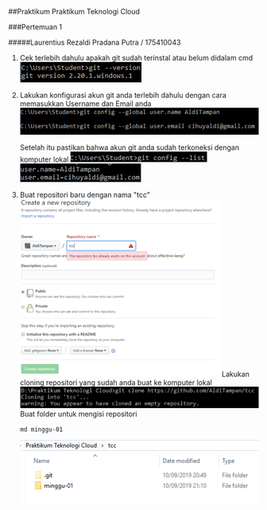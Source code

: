 ##Praktikum Praktikum Teknologi Cloud

###Pertemuan 1

#####Laurentius Rezaldi Pradana Putra / 175410043     

1. Cek terlebih dahulu apakah git sudah terinstal atau belum didalam cmd
![alt text](01.png )

2. Lakukan konfigurasi akun git anda terlebih dahulu dengan cara memasukkan Username dan Email anda
![alt text](02.png )

   Setelah itu pastikan bahwa akun git anda sudah terkoneksi dengan komputer lokal
![alt text](03.png )
![alt text](04.png )

3. Buat repositori baru dengan nama "tcc"
![alt text](05.png )
   Lakukan cloning repositori yang sudah anda buat ke komputer lokal
   ![alt text](06.png )
   Buat folder untuk mengisi repositori

   ```
   md minggu-01
   ```
   ![alt text](07.png )

